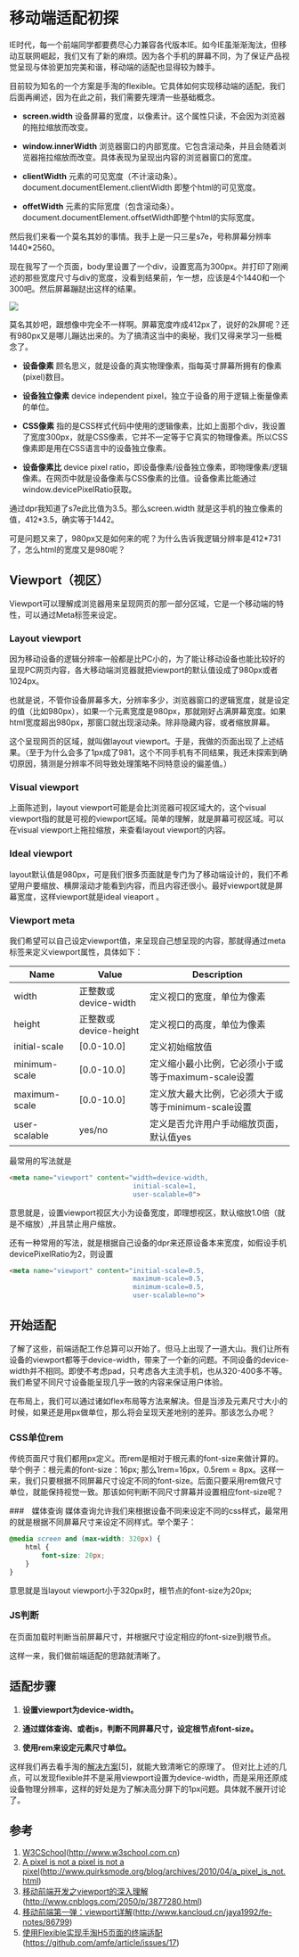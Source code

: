 # 移动端适配初探

IE时代，每一个前端同学都要费尽心力兼容各代版本IE。如今IE虽渐渐淘汰，但移动互联网崛起，我们又有了新的麻烦。因为各个手机的屏幕不同，为了保证产品视觉呈现与体验更加完美和谐，移动端的适配也显得较为棘手。

目前较为知名的一个方案是手淘的flexible。它具体如何实现移动端的适配，我们后面再阐述，因为在此之前，我们需要先理清一些基础概念。

* **screen.width**
设备屏幕的宽度，以像素计。这个属性只读，不会因为浏览器的拖拉缩放而改变。

* **window.innerWidth**
浏览器窗口的内部宽度。它包含滚动条，并且会随着浏览器拖拉缩放而改变。具体表现为呈现出内容的浏览器窗口的宽度。

* **clientWidth**
元素的可见宽度（不计滚动条）。document.documentElement.clientWidth 即整个html的可见宽度。

* **offetWidth**
元素的实际宽度（包含滚动条）。document.documentElement.offsetWidth即整个html的实际宽度。

然后我们来看一个莫名其妙的事情。我手上是一只三星s7e，号称屏幕分辨率1440*2560。

现在我写了一个页面，body里设置了一个div，设置宽高为300px。并打印了刚阐述的那些宽度尺寸与div的宽度，没看到结果前，乍一想，应该是4个1440和一个300吧。然后屏幕蹦跶出这样的结果。

![](http://mmbiz.qpic.cn/mmbiz_jpg/wP62YcCWCXXQMNDWBuZMFY6UsEzeayALAhEQZCesXpiaquNte82bgcqrwwNGAtDficBMMOIO5JXc7n5lWwegFHkA/640)

莫名其妙吧，跟想像中完全不一样啊。屏幕宽度咋成412px了，说好的2k屏呢？还有980px又是哪儿蹦达出来的。为了搞清这当中的奥秘，我们又得来学习一些概念了。

* **设备像素**
顾名思义，就是设备的真实物理像素，指每英寸屏幕所拥有的像素(pixel)数目。

* **设备独立像素**
device independent pixel，独立于设备的用于逻辑上衡量像素的单位。

* **CSS像素**
指的是CSS样式代码中使用的逻辑像素，比如上面那个div，我设置了宽度300px，就是CSS像素，它并不一定等于它真实的物理像素。所以CSS像素即是用在CSS语言中的设备独立像素。

* **设备像素比**
device pixel ratio，即设备像素/设备独立像素，即物理像素/逻辑像素。在网页中就是设备像素与CSS像素的比值。设备像素比能通过window.devicePixelRatio获取。

通过dpr我知道了s7e此比值为3.5。那么screen.width 就是这手机的独立像素的值，412*3.5，确实等于1442。

可是问题又来了，980px又是如何来的呢？为什么告诉我逻辑分辨率是412*731了，怎么html的宽度又是980呢？

## Viewport（视区）
Viewport可以理解成浏览器用来呈现网页的那一部分区域，它是一个移动端的特性，可以通过Meta标签来设定。

### Layout viewport
因为移动设备的逻辑分辨率一般都是比PC小的，为了能让移动设备也能比较好的呈现PC网页内容，各大移动端浏览器就把viewport的默认值设成了980px或者1024px。

也就是说，不管你设备屏幕多大，分辨率多少，浏览器窗口的逻辑宽度，就是设定的值（比如980px），如果一个元素宽度是980px，那就刚好占满屏幕宽度。如果html宽度超出980px，那窗口就出现滚动条。除非隐藏内容，或者缩放屏幕。

这个呈现网页的区域，就叫做layout viewport。于是，我做的页面出现了上述结果。（至于为什么会多了1px成了981，这个不同手机有不同结果，我还未探索到确切原因，猜测是分辨率不同导致处理策略不同特意设的偏差值。）

### Visual viewport
上面陈述到，layout viewport可能是会比浏览器可视区域大的，这个visual viewport指的就是可视的viewport区域。简单的理解，就是屏幕可视区域。可以在visual viewport上拖拉缩放，来查看layout viewport的内容。

### Ideal viewport
layout默认值是980px，可是我们很多页面就是专门为了移动端设计的，我们不希望用户要缩放、横屏滚动才能看到内容，而且内容还很小。最好viewport就是屏幕宽度，这样viewport就是ideal vieaport 。

### Viewport meta
我们希望可以自己设定viewport值，来呈现自己想呈现的内容，那就得通过meta标签来定义viewport属性，具体如下：

Name          | Value                  | Description
--------------|------------------------|----
width         | 正整数或device-width   | 定义视口的宽度，单位为像素
height        | 正整数或device-height  | 定义视口的高度，单位为像素
initial-scale | [0.0-10.0]             | 定义初始缩放值
minimum-scale | [0.0-10.0]             | 定义缩小最小比例，它必须小于或等于maximum-scale设置
maximum-scale | [0.0-10.0]             | 定义放大最大比例，它必须大于或等于minimum-scale设置
user-scalable | yes/no                 | 定义是否允许用户手动缩放页面，默认值yes

最常用的写法就是
```html 
<meta name="viewport" content="width=device‐width,
                               initial‐scale=1,
                               user-scalable=0">
```

意思就是，设置viewport视区大小为设备宽度，即理想视区，默认缩放1.0倍（就是不缩放）,并且禁止用户缩放。

还有一种常用的写法，就是根据自己设备的dpr来还原设备本来宽度，如假设手机devicePixelRatio为2，则设置
```html 
<meta name="viewport" content="initial-scale=0.5,
                               maximum-scale=0.5,
                               minimum-scale=0.5,
                               user-scalable=no">
```

## 开始适配
了解了这些，前端适配工作总算可以开始了。但马上出现了一道大山。我们让所有设备的viewport都等于device-width，带来了一个新的问题。不同设备的device-width并不相同。即使不考虑pad，只考虑各大主流手机，也从320-400多不等。我们希望不同尺寸设备能呈现几乎一致的内容来保证用户体验。

在布局上，我们可以通过诸如flex布局等方法来解决。但是当涉及元素尺寸大小的时候，如果还是用px做单位，那么将会呈现天差地别的差异。那该怎么办呢？

### CSS单位rem
传统页面尺寸我们都用px定义。而rem是相对于根元素<html>的font-size来做计算的。举个例子：根元素的font-size：16px; 那么1rem=16px，0.5rem = 8px。这样一来，我们只要根据不同屏幕尺寸设定不同的font-size。后面只要采用rem做尺寸单位，就能保持视觉一致。那该如何判断不同尺寸屏幕并设置相应font-size呢？

###　媒体查询
媒体查询允许我们来根据设备不同来设定不同的css样式，最常用的就是根据不同屏幕尺寸来设定不同样式。举个栗子：

```css
@media screen and (max-width: 320px) {
    html {
        font-size: 20px;
    }
}
```

意思就是当layout viewport小于320px时，根节点的font-size为20px;

### JS判断
在页面加载时判断当前屏幕尺寸，并根据尺寸设定相应的font-size到根节点。

这样一来，我们做前端适配的思路就清晰了。

## 适配步骤

1. **设置viewport为device-width。**

2. **通过媒体查询、或者js，判断不同屏幕尺寸，设定根节点font-size。**

3. **使用rem来设定元素尺寸单位。**

这样我们再去看手淘的[解决方案](https://github.com/amfe/article/issues/17)[5]，就能大致清晰它的原理了。
但对比上述的几点，可以发现flexible并不是采用viewport设置为device-width，而是采用还原成设备物理分辨率，这样的好处是为了解决高分屏下的1px问题。具体就不展开讨论了。


## 参考
1. [W3CSchool](http://www.w3school.com.cn)(http://www.w3school.com.cn)
2. [A pixel is not a pixel is not a pixel](http://www.quirksmode.org/blog/archives/2010/04/a_pixel_is_not.html)(http://www.quirksmode.org/blog/archives/2010/04/a_pixel_is_not.html)
3. [移动前端开发之viewport的深入理解](http://www.cnblogs.com/2050/p/3877280.html)(http://www.cnblogs.com/2050/p/3877280.html)
4. [移动前端第一弹：viewport详解](http://www.kancloud.cn/jaya1992/fe-notes/86799)(http://www.kancloud.cn/jaya1992/fe-notes/86799)
5. [使用Flexible实现手淘H5页面的终端适配](https://github.com/amfe/article/issues/17)(https://github.com/amfe/article/issues/17)
